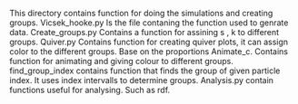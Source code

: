 This directory contains function for doing the simulations and creating groups. 
Vicsek_hooke.py Is the file contaning the function used to genrate data.
Create_groups.py Contains a function for assining s , k to different groups.
Quiver.py Contains function for creating quiver plots, it can assign color to the different groups. Base on the proportions
Animate_c. Contains function for animating and giving colour to different groups.
find_group_index contains function that finds the group of given particle index. It uses index intervalls to determine groups.
Analysis.py contain functions useful for analysing. Such as rdf.

